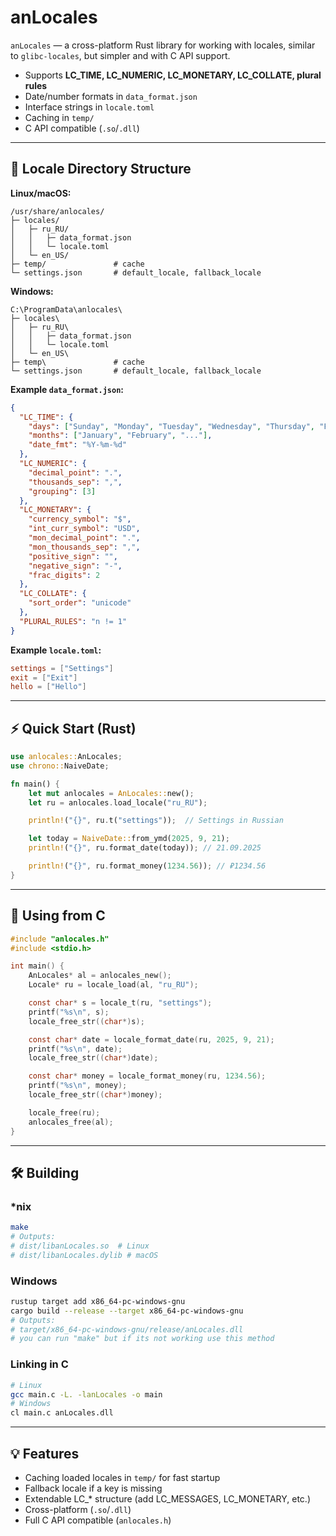 # anLocales

`anLocales` &mdash; a cross-platform Rust library for working with locales, similar to `glibc-locales`, but simpler and with C API support.

* Supports **LC\_TIME, LC\_NUMERIC, LC\_MONETARY, LC\_COLLATE, plural rules**
* Date/number formats in `data_format.json`
* Interface strings in `locale.toml`
* Caching in `temp/`
* C API compatible (`.so`/`.dll`)

---

## 📁 Locale Directory Structure

**Linux/macOS:**

```
/usr/share/anlocales/
├─ locales/
│   ├─ ru_RU/
│   │   ├─ data_format.json
│   │   └─ locale.toml
│   └─ en_US/
├─ temp/               # cache
└─ settings.json       # default_locale, fallback_locale
```

**Windows:**

```
C:\ProgramData\anlocales\
├─ locales\
│   ├─ ru_RU\
│   │   ├─ data_format.json
│   │   └─ locale.toml
│   └─ en_US\
├─ temp\               # cache
└─ settings.json       # default_locale, fallback_locale
```

**Example `data_format.json`:**

```json
{
  "LC_TIME": {
    "days": ["Sunday", "Monday", "Tuesday", "Wednesday", "Thursday", "Friday", "Saturday"],
    "months": ["January", "February", "..."],
    "date_fmt": "%Y-%m-%d"
  },
  "LC_NUMERIC": {
    "decimal_point": ".",
    "thousands_sep": ",",
    "grouping": [3]
  },
  "LC_MONETARY": {
    "currency_symbol": "$",
    "int_curr_symbol": "USD",
    "mon_decimal_point": ".",
    "mon_thousands_sep": ",",
    "positive_sign": "",
    "negative_sign": "-",
    "frac_digits": 2
  },
  "LC_COLLATE": {
    "sort_order": "unicode"
  },
  "PLURAL_RULES": "n != 1"
}
```

**Example `locale.toml`:**

```toml
settings = ["Settings"]
exit = ["Exit"]
hello = ["Hello"]
```

---

## ⚡ Quick Start (Rust)

```rust
use anlocales::AnLocales;
use chrono::NaiveDate;

fn main() {
    let mut anlocales = AnLocales::new();
    let ru = anlocales.load_locale("ru_RU");

    println!("{}", ru.t("settings"));  // Settings in Russian

    let today = NaiveDate::from_ymd(2025, 9, 21);
    println!("{}", ru.format_date(today)); // 21.09.2025

    println!("{}", ru.format_money(1234.56)); // ₽1234.56
}
```

---

## 🔗 Using from C

```c
#include "anlocales.h"
#include <stdio.h>

int main() {
    AnLocales* al = anlocales_new();
    Locale* ru = locale_load(al, "ru_RU");

    const char* s = locale_t(ru, "settings");
    printf("%s\n", s);
    locale_free_str((char*)s);

    const char* date = locale_format_date(ru, 2025, 9, 21);
    printf("%s\n", date);
    locale_free_str((char*)date);

    const char* money = locale_format_money(ru, 1234.56);
    printf("%s\n", money);
    locale_free_str((char*)money);

    locale_free(ru);
    anlocales_free(al);
}
```

---

## 🛠 Building

### *nix

```bash
make
# Outputs:
# dist/libanLocales.so  # Linux
# dist/libanLocales.dylib # macOS
```

### Windows

```bash
rustup target add x86_64-pc-windows-gnu
cargo build --release --target x86_64-pc-windows-gnu
# Outputs:
# target/x86_64-pc-windows-gnu/release/anLocales.dll
# you can run "make" but if its not working use this method
```

### Linking in C

```bash
# Linux
gcc main.c -L. -lanLocales -o main
# Windows
cl main.c anLocales.dll
```

---

## 💡 Features

* Caching loaded locales in `temp/` for fast startup
* Fallback locale if a key is missing
* Extendable LC\_\* structure (add LC\_MESSAGES, LC\_MONETARY, etc.)
* Cross-platform (`.so`/`.dll`)
* Full C API compatible (`anlocales.h`)
